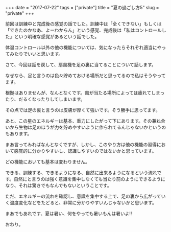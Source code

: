 +++
date = "2017-07-22"
tags = ["private"]
title = "夏の過ごし方5"
slug = "private"
+++

前回は訓練中と完成後の感覚の話でした。訓練中は「全くできない」もしくは「できたのかなあ、よーわからん」という感覚、完成後は「私はコントロールした」という明確な感覚があるという話でした。

体温コントロール以外の他の機能については、気になったらそれぞれ適当にやってみたりでいいと思います。

さて、今回は話を戻して、扇風機を足の裏に当てることについて話します。

なぜなら、足と言うのは色々貯めておける場所だと思ってるので私はそうやってます。

根拠はありませんが、なんとなくです。風が当たる場所によっては疲れてしまったり、だるくなったりしてしまいます。

その点では足の裏と言うのは皮膚が厚くて強いです。そう勝手に思ってます。

あと、この星のエネルギーは基本、重力にしたがって下にあります。その兼ね合いから生物は足のほうが力を貯めやすいように作られてるんじゃないかというのもあります。

まあ言ってみればなんとなくですが、しかし、このやり方は他の機能の習得において感覚的に分かりやすいし、認識しやすいのではないかと思っています。

どの機能においても基本は変わりません。

できる、訓練する、できるようになる、自然に出来るようになるという流れです。自然にと言うのは強く意識を集中しなくても当たり前のようにできるようになり、それは驚きでもなんでもないということです。

ただ、エネルギーの流れを確認し、意識を集中する上で、足の裏から広がっていく温度変化などをたどると、非常に分かりやすいんじゃないかと思います。

まあでもあれです、夏は暑い、何をやっても暑いもんは暑いよ!!

おわり。
		
